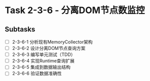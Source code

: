 # Task 2-3-6 - 分离DOM节点数监控

## Subtasks
- [ ] 2-3-6-1 分析现有MemoryCollector架构
- [ ] 2-3-6-2 设计分离DOM节点查询方案
- [ ] 2-3-6-3 编写单元测试（TDD）
- [ ] 2-3-6-4 实现Runtime查询扩展
- [ ] 2-3-6-5 集成到数据输出结构
- [ ] 2-3-6-6 验证数据准确性